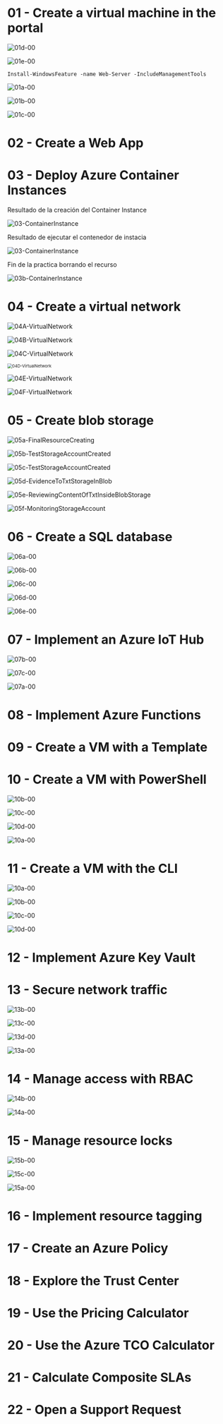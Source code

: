 

# 01 - Create a virtual machine in the portal

![01d-00](Evidencia/01a-00.png)

![01e-00](Evidencia/01b-00.png)

```
Install-WindowsFeature -name Web-Server -IncludeManagementTools
```

![01a-00](Evidencia/01c-00.png)

![01b-00](Evidencia/01d-00.png)

![01c-00](Evidencia/01e-00.png)

# 02 - Create a Web App



# 03 - Deploy Azure Container Instances

Resultado de la creación del Container Instance

![03-ContainerInstance](Evidencia/03-ContainerInstance.png)

Resultado de ejecutar el contenedor de instacia

![03-ContainerInstance](Evidencia/03A-ContainerInstance.png)

Fin de la practica borrando el recurso

![03b-ContainerInstance](Evidencia/03b-ContainerInstance.png)



# 04 - Create a virtual network

![04A-VirtualNetwork](Evidencia/04A-VirtualNetwork.png)



![04B-VirtualNetwork](Evidencia/04B-VirtualNetwork.png)

![04C-VirtualNetwork](Evidencia/04C-VirtualNetwork.png)

<img src="Evidencia/04D-VirtualNetwork.png" alt="04D-VirtualNetwork" style="zoom:67%;" />

![04E-VirtualNetwork](Evidencia/04E-VirtualNetwork.png)

![04F-VirtualNetwork](Evidencia/04F-VirtualNetwork.png)

# 05 - Create blob storage

![05a-FinalResourceCreating](Evidencia/05a-FinalResourceCreating.png)

![05b-TestStorageAccountCreated](Evidencia/05b-TestStorageAccountCreated.png)

![05c-TestStorageAccountCreated](Evidencia/05c-TestStorageAccountCreated.png)

![05d-EvidenceToTxtStorageInBlob](Evidencia/05d-EvidenceToTxtStorageInBlob.png)

![05e-ReviewingContentOfTxtInsideBlobStorage](Evidencia/05e-ReviewingContentOfTxtInsideBlobStorage.png)

![05f-MonitoringStorageAccount](Evidencia/05f-MonitoringStorageAccount.png)



# 06 - Create a SQL database

 

![06a-00](Evidencia/06a-00.png)

![06b-00](Evidencia/06b-00.png)

![06c-00](Evidencia/06c-00.png)

![06d-00](Evidencia/06d-00.png)

![06e-00](Evidencia/06e-00.png)

# 07 - Implement an Azure IoT Hub

![07b-00](Evidencia/07a-00.png)

![07c-00](Evidencia/07b-00.png)

![07a-00](Evidencia/07c-00.png)



# 08 - Implement Azure Functions



# 09 - Create a VM with a Template



# 10 - Create a VM with PowerShell





![10b-00](Evidencia/10a-00.png)

![10c-00](Evidencia/10b-00.png)

![10d-00](Evidencia/10c-00.png)

![10a-00](Evidencia/10d-00.png)

# 11 - Create a VM with the CLI

![10a-00](Evidencia/10a-00.png)

![10b-00](Evidencia/10b-00.png)

![10c-00](Evidencia/10c-00.png)

![10d-00](Evidencia/10d-00.png)

# 12 - Implement Azure Key Vault

# 13 - Secure network traffic

![13b-00](Evidencia/13a-00.png)

![13c-00](Evidencia/13b-00.png)

![13d-00](Evidencia/13c-00.png)

![13a-00](Evidencia/13d-00.png)

# 14 - Manage access with RBAC

![14b-00](Evidencia/14a-00.png)

![14a-00](Evidencia/14b-00.png)

# 15 - Manage resource locks

![15b-00](Evidencia/15a-00.png)

![15c-00](Evidencia/15b-00.png)

![15a-00](Evidencia/15c-00.png)

# 16 - Implement resource tagging



# 17 - Create an Azure Policy

# 18 - Explore the Trust Center

# 19 - Use the Pricing Calculator

# 20 - Use the Azure TCO Calculator

# 21 - Calculate Composite SLAs

# 22 - Open a Support Request
